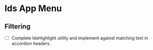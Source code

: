 # Ids App Menu

## Filtering

- [ ] Complete IdsHighlight utility and implement against matching text in accordion headers.
